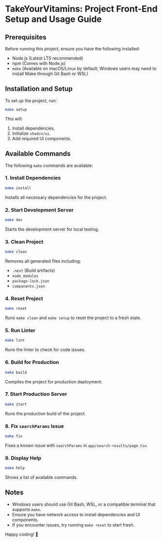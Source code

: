 # TakeYourVitamins: Project Front-End Setup and Usage Guide

## Prerequisites
Before running this project, ensure you have the following installed:
- Node.js (Latest LTS recommended)
- npm (Comes with Node.js)
- `make` (Available on macOS/Linux by default; Windows users may need to install Make through Git Bash or WSL)

## Installation and Setup
To set up the project, run:
```sh
make setup
```
This will:
1. Install dependencies.
2. Initialize `shadcn/ui`.
3. Add required UI components.

## Available Commands
The following `make` commands are available:

### 1. Install Dependencies
```sh
make install
```
Installs all necessary dependencies for the project.

### 2. Start Development Server
```sh
make dev
```
Starts the development server for local testing.

### 3. Clean Project
```sh
make clean
```
Removes all generated files including:
- `.next` (Build artifacts)
- `node_modules`
- `package-lock.json`
- `components.json`

### 4. Reset Project
```sh
make reset
```
Runs `make clean` and `make setup` to reset the project to a fresh state.

### 5. Run Linter
```sh
make lint
```
Runs the linter to check for code issues.

### 6. Build for Production
```sh
make build
```
Compiles the project for production deployment.

### 7. Start Production Server
```sh
make start
```
Runs the production build of the project.

### 8. Fix `searchParams` Issue
```sh
make fix
```
Fixes a known issue with `searchParams` in `app/search-results/page.tsx`.

### 9. Display Help
```sh
make help
```
Shows a list of available commands.

## Notes
- Windows users should use Git Bash, WSL, or a compatible terminal that supports `make`.
- Ensure you have network access to install dependencies and UI components.
- If you encounter issues, try running `make reset` to start fresh.

Happy coding! 🚀

